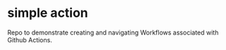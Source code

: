# simple action

Repo to demonstrate creating and navigating Workflows associated with Github Actions.
